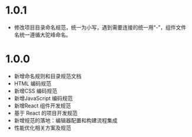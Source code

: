 # 1.0.1

- 修改项目目录命名规范，统一为小写，遇到需要连接的统一用“-”，组件文件名统一遵循大驼峰命名。

# 1.0.0

- 新增命名规则和目录规范文档
- HTML 编码规范
- 新增CSS 编码规范
- 新增JavaScript 编码规范
- 新增React 组件开发规范
- 基于 React 的项目开发规范
- 新增规范的落地：编辑器配置和构建流程集成
- 性能优化相关方案及规范
